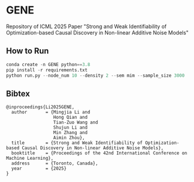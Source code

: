 # GENE
Repository of ICML 2025 Paper "Strong and Weak Identifiability of Optimization-based Causal Discovery in Non-linear Additive Noise Models"

## How to Run
```python
conda create -n GENE python==3.8
pip install -r requirements.txt
python run.py --node_num 10 --density 2 --sem mim --sample_size 3000
```
## Bibtex
```
@inproceedings{Li2025GENE,
  author       = {Mingjia Li and
                  Hong Qian and
                  Tian-Zuo Wang and
                  Shujun Li and
                  Min Zhang and
                  Aimin Zhou},
  title        = {Strong and Weak Identifiability of Optimization-based Causal Discovery in Non-linear Additive Noise Models},
  booktitle    = {Proceedings of the 42nd International Conference on Machine Learning},
  address      = {Toronto, Canada},
  year         = {2025}
}
```
